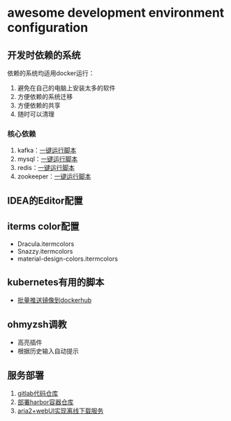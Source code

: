 # awesome development environment configuration

## 开发时依赖的系统

依赖的系统均适用docker运行：

1. 避免在自己的电脑上安装太多的软件
2. 方便依赖的系统迁移
3. 方便依赖的共享
4. 随时可以清理

### 核心依赖

1. kafka：[一键运行脚本](./common/mysql/start_kafka.sh)
2. mysql：[一键运行脚本](./common/mysql/start_mysql.sh)
3. redis：[一键运行脚本](./common/mysql/start_redis.sh)
4. zookeeper：[一键运行脚本](./common/mysql/start_zookeeper.sh)


## IDEA的Editor配置


## iterms color配置

* Dracula.itermcolors
* Snazzy.itermcolors
* material-design-colors.itermcolors

## kubernetes有用的脚本

* [批量推送镜像到dockerhub](./kubernetes/push_images_to_registry.sh)

## ohmyzsh调教

* 高亮插件
* 根据历史输入自动提示

## 服务部署

1. [gitlab代码仓库](./service/gitlab/start_gitlab.sh)
2. [部署harbor容器仓库](./service/harbor.md)
3. [aria2+webUI实现离线下载服务](./service/offline_downloader.md)



